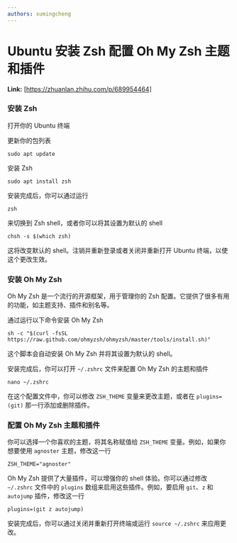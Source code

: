 ```yaml
---
authors: sumingcheng
---
```

# Ubuntu 安装 Zsh 配置 Oh My Zsh 主题和插件



 **Link:** [https://zhuanlan.zhihu.com/p/689954464]

### 安装 Zsh  

打开你的 Ubuntu 终端

更新你的包列表

```
sudo apt update
```

安装 Zsh

```
sudo apt install zsh
```

安装完成后，你可以通过运行

```
zsh
```

来切换到 Zsh shell，或者你可以将其设置为默认的 shell

```
chsh -s $(which zsh)
```

这将改变默认的 shell。注销并重新登录或者关闭并重新打开 Ubuntu 终端，以使这个更改生效。

### 安装 Oh My Zsh  

Oh My Zsh 是一个流行的开源框架，用于管理你的 Zsh 配置。它提供了很多有用的功能，如主题支持、插件和别名等。

通过运行以下命令安装 Oh My Zsh

```
sh -c "$(curl -fsSL https://raw.github.com/ohmyzsh/ohmyzsh/master/tools/install.sh)"
```

这个脚本会自动安装 Oh My Zsh 并将其设置为默认的 shell。

安装完成后，你可以打开 `~/.zshrc` 文件来配置 Oh My Zsh 的主题和插件

```
nano ~/.zshrc
```

在这个配置文件中，你可以修改 `ZSH_THEME` 变量来更改主题，或者在 `plugins=(git)` 那一行添加或删除插件。

### 配置 Oh My Zsh 主题和插件  

你可以选择一个你喜欢的主题，将其名称赋值给 `ZSH_THEME` 变量。例如，如果你想要使用 `agnoster` 主题，修改这一行

```
ZSH_THEME="agnoster"
```

Oh My Zsh 提供了大量插件，可以增强你的 shell 体验。你可以通过修改 `~/.zshrc` 文件中的 `plugins` 数组来启用这些插件。例如，要启用 `git`、`z` 和 `autojump` 插件，修改这一行

```
plugins=(git z autojump)
```

安装完成后，你可以通过关闭并重新打开终端或运行 `source ~/.zshrc` 来应用更改。

